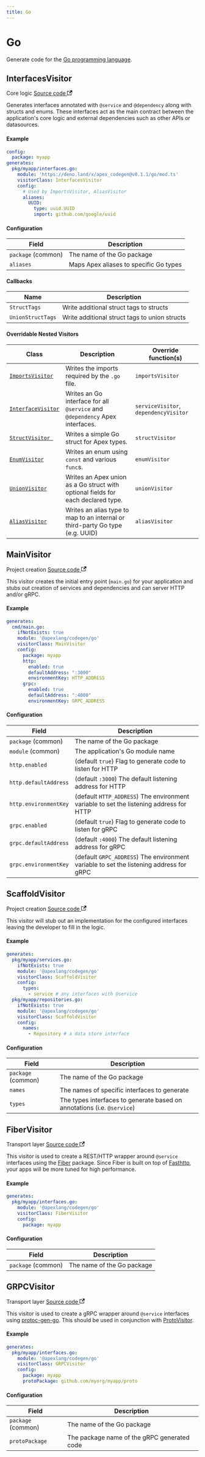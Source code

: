 ```yaml
---
title: Go
---
```


# Go

Generate code for the [Go programming language](https://go.dev).

## InterfacesVisitor

<p>
  <span className="badgeDarkBlue">Core logic</span>
  <a href="https://github.com/apexlang/codegen/blob/main/src/go/interfaces_visitor.ts" target="_blank" rel="noopener noreferrer">Source code <svg width="13.5" height="13.5" aria-hidden="true" viewBox="0 0 24 24" class="iconExternalLink_node_modules-@docusaurus-theme-classic-lib-theme-Icon-ExternalLink-styles-module"><path fill="currentColor" d="M21 13v10h-21v-19h12v2h-10v15h17v-8h2zm3-12h-10.988l4.035 4-6.977 7.07 2.828 2.828 6.977-7.07 4.125 4.172v-11z"></path></svg></a>
</p>

Generates interfaces annotated with `@service` and `@dependency` along with structs and enums. These interfaces act as the main contract between the application's core logic and external dependencies such as other APIs or datasources.

#### Example

```yaml
config:
  package: myapp
generates:
  pkg/myapp/interfaces.go:
    module: 'https://deno.land/x/apex_codegen@v0.1.1/go/mod.ts'
    visitorClass: InterfacesVisitor
    config:
      # Used by ImportsVisitor, AliasVisitor
      aliases:
        UUID:
          type: uuid.UUID
          import: github.com/google/uuid
```

#### Configuration

| Field                   | Description                                   |
| ----------------------- | --------------------------------------------- |
| `package` (common)      | The name of the Go package                    |
| `aliases`               | Maps Apex aliases to specific Go types        |

#### Callbacks

| Name                    | Description                                   |
| ----------------------- | --------------------------------------------- |
| `StructTags`            | Write additional struct tags to structs       |
| `UnionStructTags`       | Write additional struct tags to union structs |

#### Overridable Nested Visitors

| Class                   | Description                                   | Override function(s) |
| ----------------------- | --------------------------------------------- |-------------------|
| [`ImportsVisitor`](https://github.com/apexlang/codegen/blob/main/src/go/imports_visitor.ts) | Writes the imports required by the `.go` file. | `importsVisitor` |
| [`InterfaceVisitor`](https://github.com/apexlang/codegen/blob/main/src/go/interface_visitor.ts) | Writes an Go interface for all `@service` and `@dependency` Apex interfaces. | `serviceVisitor`, `dependencyVisitor` |
| [`StructVisitor `](https://github.com/apexlang/codegen/blob/main/src/go/struct_visitor.ts) | Writes a simple Go struct for Apex types. | `structVisitor` |
| [`EnumVisitor`](https://github.com/apexlang/codegen/blob/main/src/go/enum_visitor.ts) | Writes an enum using `const` and various `func`s. | `enumVisitor` |
| [`UnionVisitor`](https://github.com/apexlang/codegen/blob/main/src/go/union_visitor.ts) | Writes an Apex union as a Go struct with optional fields for each declared type. | `unionVisitor` |
| [`AliasVisitor`](https://github.com/apexlang/codegen/blob/main/src/go/alias_visitor.ts) | Writes an alias type to map to an internal or third-party Go type (e.g. UUID) | `aliasVisitor` |

## MainVisitor

<p>
  <span className="badgeDarkBlue">Project creation</span>
  <a href="https://github.com/apexlang/codegen/blob/main/src/go/main_visitor.ts" target="_blank" rel="noopener noreferrer">Source code <svg width="13.5" height="13.5" aria-hidden="true" viewBox="0 0 24 24" class="iconExternalLink_node_modules-@docusaurus-theme-classic-lib-theme-Icon-ExternalLink-styles-module"><path fill="currentColor" d="M21 13v10h-21v-19h12v2h-10v15h17v-8h2zm3-12h-10.988l4.035 4-6.977 7.07 2.828 2.828 6.977-7.07 4.125 4.172v-11z"></path></svg></a>
</p>

This visitor creates the initial entry point (`main.go`) for your application and stubs out creation of services and dependencies and can server HTTP and/or gRPC.

#### Example

```yaml
generates:
  cmd/main.go:
    ifNotExists: true
    module: '@apexlang/codegen/go'
    visitorClass: MainVisitor
    config:
      package: myapp
      http:
        enabled: true
        defaultAddress: ":3000"
        environmentKey: HTTP_ADDRESS
      grpc:
        enabled: true
        defaultAddress: ":4000"
        environmentKey: GRPC_ADDRESS
```

#### Configuration

| Field                   | Description                                   |
| ----------------------- | --------------------------------------------- |
| `package` (common)      | The name of the Go package                    |
| `module` (common)       | The application's Go module name              |
| `http.enabled`          | (default `true`) Flag to generate code to listen for HTTP |
| `http.defaultAddress`   | (default `:3000`) The default listening address for HTTP |
| `http.environmentKey`   | (default `HTTP_ADDRESS`) The environment variable to set the listening address for HTTP |
| `grpc.enabled`          | (default `true`) Flag to generate code to listen for gRPC |
| `grpc.defaultAddress`   | (default `:4000`) The default listening address for gRPC |
| `grpc.environmentKey`   | (default `GRPC_ADDRESS`) The environment variable to set the listening address for gRPC |

## ScaffoldVisitor

<p>
  <span className="badgeDarkBlue">Project creation</span>
  <a href="https://github.com/apexlang/codegen/blob/main/src/go/scaffold_visitor.ts" target="_blank" rel="noopener noreferrer">Source code <svg width="13.5" height="13.5" aria-hidden="true" viewBox="0 0 24 24" class="iconExternalLink_node_modules-@docusaurus-theme-classic-lib-theme-Icon-ExternalLink-styles-module"><path fill="currentColor" d="M21 13v10h-21v-19h12v2h-10v15h17v-8h2zm3-12h-10.988l4.035 4-6.977 7.07 2.828 2.828 6.977-7.07 4.125 4.172v-11z"></path></svg></a>
</p>

This visitor will stub out an implementation for the configured interfaces leaving the developer to fill in the logic.

#### Example

```yaml
generates:
  pkg/myapp/services.go:
    ifNotExists: true
    module: '@apexlang/codegen/go'
    visitorClass: ScaffoldVisitor
    config:
      types:
        - service # any interfaces with @service
  pkg/myapp/repositories.go:
    ifNotExists: true
    module: '@apexlang/codegen/go'
    visitorClass: ScaffoldVisitor
    config:
      names:
        - Repository # a data store interface
```

#### Configuration

| Field                   | Description                                   |
| ----------------------- | --------------------------------------------- |
| `package` (common)      | The name of the Go package                    |
| `names`                 | The names of specific interfaces to generate  |
| `types`                 | The types interfaces to generate based on annotations (i.e. `@service`) |

## FiberVisitor

<p>
  <span className="badgeDarkBlue">Transport layer</span>
  <a href="https://github.com/apexlang/codegen/blob/main/src/go/fiber_visitor.ts" target="_blank" rel="noopener noreferrer">Source code <svg width="13.5" height="13.5" aria-hidden="true" viewBox="0 0 24 24" class="iconExternalLink_node_modules-@docusaurus-theme-classic-lib-theme-Icon-ExternalLink-styles-module"><path fill="currentColor" d="M21 13v10h-21v-19h12v2h-10v15h17v-8h2zm3-12h-10.988l4.035 4-6.977 7.07 2.828 2.828 6.977-7.07 4.125 4.172v-11z"></path></svg></a>
</p>

This visitor is used to create a REST/HTTP wrapper around `@service` interfaces using the [Fiber](https://gofiber.io) package. Since Fiber is built on top of [Fasthttp](https://github.com/valyala/fasthttp), your apps will be more tuned for high performance.

#### Example

```yaml
generates:
  pkg/myapp/interfaces.go:
    module: '@apexlang/codegen/go'
    visitorClass: FiberVisitor
    config:
      package: myapp
```

#### Configuration

| Field                   | Description                                   |
| ----------------------- | --------------------------------------------- |
| `package` (common)      | The name of the Go package                    |

## GRPCVisitor

<p>
  <span className="badgeDarkBlue">Transport layer</span>
  <a href="https://github.com/apexlang/codegen/blob/main/src/go/grpc_visitor.ts" target="_blank" rel="noopener noreferrer">Source code <svg width="13.5" height="13.5" aria-hidden="true" viewBox="0 0 24 24" class="iconExternalLink_node_modules-@docusaurus-theme-classic-lib-theme-Icon-ExternalLink-styles-module"><path fill="currentColor" d="M21 13v10h-21v-19h12v2h-10v15h17v-8h2zm3-12h-10.988l4.035 4-6.977 7.07 2.828 2.828 6.977-7.07 4.125 4.172v-11z"></path></svg></a>
</p>

This visitor is used to create a gRPC wrapper around `@service` interfaces using [protoc-gen-go](https://grpc.io/docs/languages/go/quickstart/). This should be used in conjunction with [ProtoVisitor](proto#protovisitor).

#### Example

```yaml
generates:
  pkg/myapp/interfaces.go:
    module: '@apexlang/codegen/go'
    visitorClass: GRPCVisitor
    config:
      package: myapp
      protoPackage: github.com/myorg/myapp/proto
```

#### Configuration

| Field                   | Description                                   |
| ----------------------- | --------------------------------------------- |
| `package` (common)      | The name of the Go package                    |
| `protoPackage`          | The package name of the gRPC generated code   |
